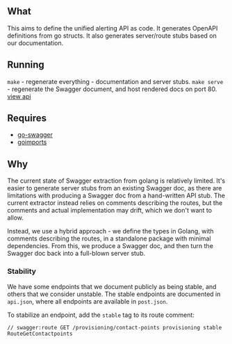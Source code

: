 ## What

This aims to define the unified alerting API as code. It generates OpenAPI definitions from go structs. It also generates server/route stubs based on our documentation.

## Running

`make` - regenerate everything - documentation and server stubs.
`make serve` - regenerate the Swagger document, and host rendered docs on port 80. [view api](http://localhost)

## Requires
 - [go-swagger](https://github.com/go-swagger/go-swagger)
 - [goimports](https://pkg.go.dev/golang.org/x/tools/cmd/goimports)

## Why

The current state of Swagger extraction from golang is relatively limited. It's easier to generate server stubs from an existing Swagger doc, as there are limitations with producing a Swagger doc from a hand-written API stub. The current extractor instead relies on comments describing the routes, but the comments and actual implementation may drift, which we don't want to allow.

Instead, we use a hybrid approach - we define the types in Golang, with comments describing the routes, in a standalone package with minimal dependencies. From this, we produce a Swagger doc, and then turn the Swagger doc back into a full-blown server stub.

### Stability

We have some endpoints that we document publicly as being stable, and others that we consider unstable. The stable endpoints are documented in `api.json`, where all endpoints are available in `post.json`.

To stabilize an endpoint, add the `stable` tag to its route comment:

```
// swagger:route GET /provisioning/contact-points provisioning stable RouteGetContactpoints
```
